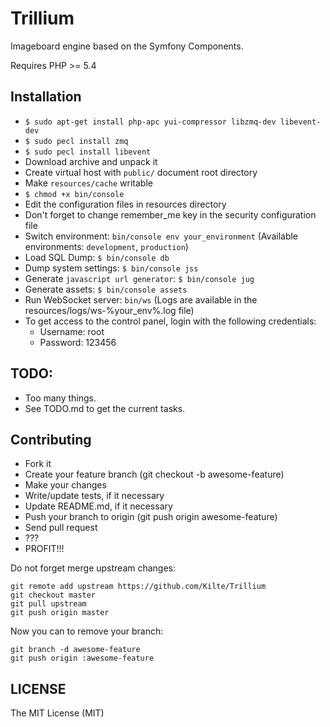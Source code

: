 # Trillium

Imageboard engine based on the Symfony Components.

Requires PHP &gt;= 5.4

## Installation

- `$ sudo apt-get install php-apc yui-compressor libzmq-dev libevent-dev`
- `$ sudo pecl install zmq`
- `$ sudo pecl install libevent`
- Download archive and unpack it
- Create virtual host with `public/` document root directory
- Make `resources/cache` writable
- `$ chmod +x bin/console`
- Edit the configuration files in resources directory
- Don't forget to change remember\_me key in the security configuration file
- Switch environment: `bin/console env your_environment` (Available environments: `development`, `production`)
- Load SQL Dump: `$ bin/console db`
- Dump system settings: `$ bin/console jss`
- Generate `javascript url generator`: `$ bin/console jug`
- Generate assets: `$ bin/console assets`
- Run WebSocket server: `bin/ws` (Logs are available in the resources/logs/ws-%your\_env%.log file)
- To get access to the control panel, login with the following credentials:
    - Username: root
    - Password: 123456

## TODO:

- Too many things.
- See TODO.md to get the current tasks.

## Contributing

- Fork it
- Create your feature branch (git checkout -b awesome-feature)
- Make your changes
- Write/update tests, if it necessary
- Update README.md, if it necessary
- Push your branch to origin (git push origin awesome-feature)
- Send pull request
- ???
- PROFIT\!\!\!

Do not forget merge upstream changes:

    git remote add upstream https://github.com/Kilte/Trillium
    git checkout master
    git pull upstream
    git push origin master

Now you can to remove your branch:

    git branch -d awesome-feature
    git push origin :awesome-feature

## LICENSE

The MIT License (MIT)